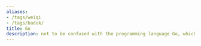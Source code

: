 ```yaml
---
aliases:
- /tags/weiqi
- /tags/baduk/
title: Go
description: not to be confused with the programming language Go, which is referred as golang. Weiqi/go/baduk refer to the same game, as they are linguistically from Chinese/Japanese/Korean contexts.
---
```

